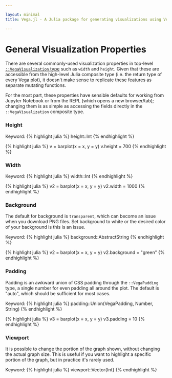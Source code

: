 ```yaml
---

layout: minimal
title: Vega.jl - A Julia package for generating visualizations using Vega

---
```


# General Visualization Properties

There are several commonly-used visualization properties in top-level [`::VegaVisualization` type](http://johnmyleswhite.github.io/Vega.jl/primitives.html) such as `width` and `height`. Given that these are accessible from the high-level Julia composite type (i.e. the return type of every Vega plot), it doesn't make sense to replicate these features as separate mutating functions.

For the most part, these properties have sensible defaults for working from Jupyter Notebook or from the REPL (which opens a new browser/tab); changing them is as simple as accessing the fields directly in the `::VegaVisualization` composite type.

### Height

Keyword:
{% highlight julia %}
height::Int
{% endhighlight %}

{% highlight julia %}
v = barplot(x = x, y = y)
v.height = 700
{% endhighlight %}

### Width

Keyword:
{% highlight julia %}
width::Int
{% endhighlight %}

{% highlight julia %}
v2 = barplot(x = x, y = y)
v2.width = 1000
{% endhighlight %}

### Background

The default for background is `transparent`, which can become an issue when you download PNG files. Set background to white or the desired color of your background is this is an issue.

Keyword:
{% highlight julia %}
background::AbstractString
{% endhighlight %}

{% highlight julia %}
v2 = barplot(x = x, y = y)
v2.background = "green"
{% endhighlight %}

### Padding

Padding is an awkward union of CSS padding through the `::VegaPadding` type, a single number for even padding all around the plot. The default is "auto", which should be sufficient for most cases.

Keyword:
{% highlight julia %}
padding::Union(VegaPadding, Number, String)
{% endhighlight %}

{% highlight julia %}
v3 = barplot(x = x, y = y)
v3.padding = 10
{% endhighlight %}

### Viewport

It is possible to change the portion of the graph shown, without changing the actual graph size. This is useful if you want to highlight a specific portion of the graph, but in practice it's rarely used.

Keyword:
{% highlight julia %}
viewport::Vector{Int}
{% endhighlight %}


